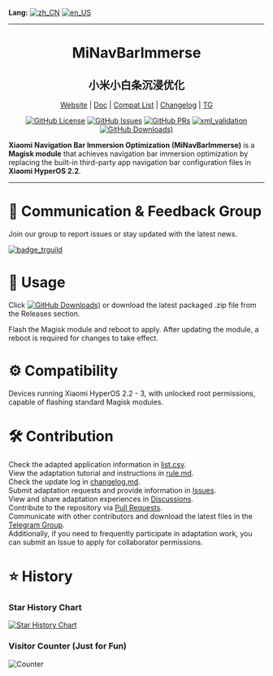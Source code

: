 
**Lang:** 
[![zh_CN](https://img.shields.io/badge/README.md-简体中文-blue)](README.md)
[![en_US](https://img.shields.io/badge/README.md-English%20(US)-blue)](doc/en_us/README.md)

---

<div align="center" style="text-align: center">

# MiNavBarImmerse
## 小米小白条沉浸优化

[Website](website_url) | [Doc](
/doc/en_us/rule.md) | [Compat List](list.csv) | [Changelog](changelog.md) | [TG](trguild_url)

[![GitHub License](https://img.shields.io/github/license/Ianzb/MiNavBarImmerse)](LICENSE)
[![GitHub Issues](https://img.shields.io/github/issues/Ianzb/MiNavBarImmerse)](
https://github.com/Ianzb/MiNavBarImmerse/issues)
[![GitHub PRs](https://img.shields.io/github/issues-pr/Ianzb/MiNavBarImmerse)](
https://github.com/Ianzb/MiNavBarImmerse/pulls)
[![xml_validation]][xml_validation_url]
[![GitHub Downloads)](https://img.shields.io/github/downloads/Ianzb/MiNavBarImmerse/latest/total)](https://github.com/Ianzb/MiNavBarImmerse/releases/latest)

</div>

**Xiaomi Navigation Bar Immersion Optimization (MiNavBarImmerse)** is a **Magisk module** that achieves navigation bar immersion optimization by replacing the built-in third-party app navigation bar configuration files in **Xiaomi HyperOS 2.2**.

---

# 📨 Communication & Feedback Group
Join our group to report issues or stay updated with the latest news.

[![badge_trguild]][trguild_url]

# 📲 Usage

Click
 [![GitHub Downloads)](https://img.shields.io/github/downloads/Ianzb/MiNavBarImmerse/latest/total)](https://github.com/Ianzb/MiNavBarImmerse/releases/latest) or download the latest packaged .zip file from the Releases section.

Flash the Magisk module and reboot to apply. After updating the module, a reboot is required for changes to take effect.

# ⚙️ Compatibility

Devices running Xiaomi HyperOS 2.2 - 3, with unlocked root permissions, capable of flashing standard Magisk modules.

# 🛠️ Contribution

Check the adapted application information in [list.csv](list.csv).  
View the adaptation tutorial and instructions in [rule.md](rule.md).  
Check the update log in [changelog.md](changelog.md).  
Submit adaptation requests and provide information in [Issues](https://github.com/Ianzb/MiNavBarImmerse/issues).  
View and share adaptation experiences in [Discussions](https://github.com/Ianzb/MiNavBarImmerse/discussions).  
Contribute to the repository via [Pull Requests](https://github.com/Ianzb/MiNavBarImmerse/pulls).  
Communicate with other contributors and download the latest files in the [Telegram Group](https://t.me/MiNavBarImmerse).  
Additionally, if you need to frequently participate in adaptation work, you can submit an Issue to apply for collaborator permissions.

# ⭐ History

### Star History Chart
[![Star History Chart](https://api.star-history.com/svg?repos=Ianzb/MiNavBarImmerse&type=Date)](https://www.star-history.com/#Ianzb/MiNavBarImmerse&Date)

### Visitor Counter (Just for Fun)

![Counter](
https://count.getloli.com/@MiNavBarImmerse?name=MiNavBarImmerse&theme=minecraft&darkmode=auto)


[xml_validation]: https://github.com/Ianzb/MiNavBarImmerse/actions/workflows/Check%20&%20Release.yml/badge.svg
[xml_validation_url]: https://github.com/Ianzb/MiNavBarImmerse/actions/workflows/Check%20&%20Release.yml

[badge_trguild]: https://img.shields.io/badge/Telegram-Group-4991D3?logo=telegram
[trguild_url]: https://t.me/MiNavBarImmerse

[website_url]:https://ianzb.github.io/project/MiNavBarImmerse.html

